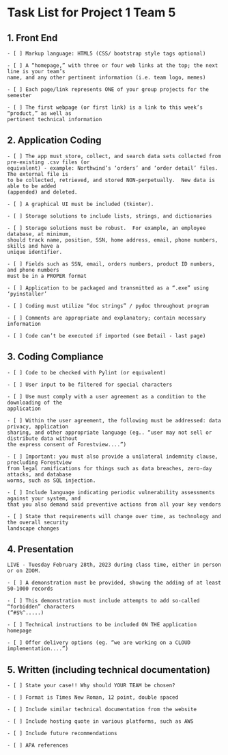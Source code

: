 # Task List for Project 1 Team 5

## 1. Front End

    - [ ] Markup language: HTML5 (CSS/ bootstrap style tags optional) 

    - [ ] A “homepage,” with three or four web links at the top; the next line is your team’s
    name, and any other pertinent information (i.e. team logo, memes)  

    - [ ] Each page/link represents ONE of your group projects for the semester 

    - [ ] The first webpage (or first link) is a link to this week’s “product,” as well as 
	pertinent technical information 
	
## 2. Application Coding
	
	- [ ] The app must store, collect, and search data sets collected from pre-existing .csv files (or
	equivalent) - example: Northwind’s ‘orders’ and ‘order detail’ files.  The external file is
	to be collected, retrieved, and stored NON-perpetually.  New data is able to be added
	(appended) and deleted. 
	
	- [ ] A graphical UI must be included (tkinter). 
	
	- [ ] Storage solutions to include lists, strings, and dictionaries 
	
	- [ ] Storage solutions must be robust.  For example, an employee database, at minimum,
	should track name, position, SSN, home address, email, phone numbers, skills and have a
	unique identifier. 
	
	- [ ] Fields such as SSN, email, orders numbers, product ID numbers, and phone numbers
	must be in a PROPER format 
	
	- [ ] Application to be packaged and transmitted as a “.exe” using ‘pyinstaller’ 
	
	- [ ] Coding must utilize “doc strings” / pydoc throughout program 
	
	- [ ] Comments are appropriate and explanatory; contain necessary information 
	
	- [ ] Code can’t be executed if imported (see Detail - last page) 
	
## 3. Coding Compliance
	
	- [ ] Code to be checked with Pylint (or equivalent) 
	
	- [ ] User input to be filtered for special characters 
	
	- [ ] Use must comply with a user agreement as a condition to the downloading of the
	application 
	
	- [ ] Within the user agreement, the following must be addressed: data privacy, application
	sharing, and other appropriate language (eg.. “user may not sell or distribute data without
	the express consent of Forestview....”) 
	
	- [ ] Important: you must also provide a unilateral indemnity clause, precluding Forestview
	from legal ramifications for things such as data breaches, zero-day attacks, and database
	worms, such as SQL injection. 
	
	- [ ] Include language indicating periodic vulnerability assessments against your system, and
	that you also demand said preventive actions from all your key vendors 
	
	- [ ] State that requirements will change over time, as technology and the overall security
	landscape changes 
	
## 4. Presentation

	LIVE - Tuesday February 28th, 2023 during class time, either in person or on ZOOM.
	
	- [ ] A demonstration must be provided, showing the adding of at least 50-1000 records 
	
	- [ ] This demonstration must include attempts to add so-called “forbidden” characters
	(“#$%^.....) 
	
	- [ ] Technical instructions to be included ON THE application homepage 
	
	- [ ] Offer delivery options (eg. “we are working on a CLOUD implementation....”) 
	
## 5. Written (including technical documentation)
	
	- [ ] State your case!! Why should YOUR TEAM be chosen? 
	
	- [ ] Format is Times New Roman, 12 point, double spaced 
	
	- [ ] Include similar technical documentation from the website 
	
	- [ ] Include hosting quote in various platforms, such as AWS 
	
	- [ ] Include future recommendations 
	
	- [ ] APA references 
	
	
	
	
